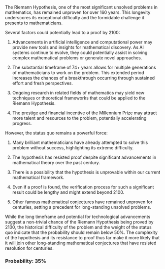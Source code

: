 The Riemann Hypothesis, one of the most significant unsolved problems in mathematics, has remained unproven for over 160 years. This longevity underscores its exceptional difficulty and the formidable challenge it presents to mathematicians.

Several factors could potentially lead to a proof by 2100:

1. Advancements in artificial intelligence and computational power may provide new tools and insights for mathematical discovery. As AI systems continue to evolve, they could potentially assist in solving complex mathematical problems or generate novel approaches.

2. The substantial timeframe of 74+ years allows for multiple generations of mathematicians to work on the problem. This extended period increases the chances of a breakthrough occurring through sustained effort and fresh perspectives.

3. Ongoing research in related fields of mathematics may yield new techniques or theoretical frameworks that could be applied to the Riemann Hypothesis.

4. The prestige and financial incentive of the Millennium Prize may attract more talent and resources to the problem, potentially accelerating progress.

However, the status quo remains a powerful force:

1. Many brilliant mathematicians have already attempted to solve this problem without success, highlighting its extreme difficulty.

2. The hypothesis has resisted proof despite significant advancements in mathematical theory over the past century.

3. There is a possibility that the hypothesis is unprovable within our current mathematical framework.

4. Even if a proof is found, the verification process for such a significant result could be lengthy and might extend beyond 2100.

5. Other famous mathematical conjectures have remained unproven for centuries, setting a precedent for long-standing unsolved problems.

While the long timeframe and potential for technological advancements suggest a non-trivial chance of the Riemann Hypothesis being proved by 2100, the historical difficulty of the problem and the weight of the status quo indicate that the probability should remain below 50%. The complexity of the hypothesis and its resistance to proof thus far make it more likely that it will join other long-standing mathematical conjectures that have resisted resolution for centuries.

### Probability: 35%